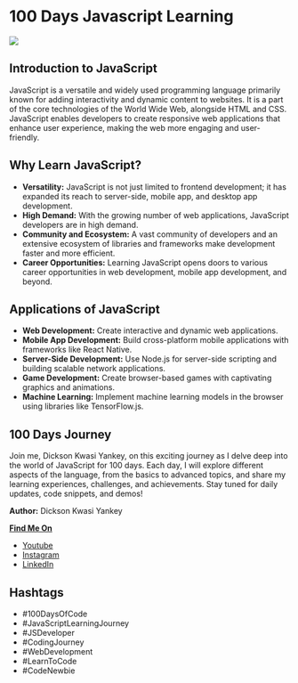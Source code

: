 # 100 Days Javascript Learning
<img src="https://treehouse-marketing.s3.amazonaws.com/open-graph-social/100daysofcode_OG_banner-06-06.png"/>

## Introduction to JavaScript
JavaScript is a versatile and widely used programming language primarily known for adding interactivity and dynamic content to websites. It is a part of the core technologies of the World Wide Web, alongside HTML and CSS. JavaScript enables developers to create responsive web applications that enhance user experience, making the web more engaging and user-friendly.

## Why Learn JavaScript?
- **Versatility:** JavaScript is not just limited to frontend development; it has expanded its reach to server-side, mobile app, and desktop app development.
- **High Demand:** With the growing number of web applications, JavaScript developers are in high demand.
- **Community and Ecosystem:** A vast community of developers and an extensive ecosystem of libraries and frameworks make development faster and more efficient.
- **Career Opportunities:** Learning JavaScript opens doors to various career opportunities in web development, mobile app development, and beyond.

## Applications of JavaScript
- **Web Development:** Create interactive and dynamic web applications.
- **Mobile App Development:** Build cross-platform mobile applications with frameworks like React Native.
- **Server-Side Development:** Use Node.js for server-side scripting and building scalable network applications.
- **Game Development:** Create browser-based games with captivating graphics and animations.
- **Machine Learning:** Implement machine learning models in the browser using libraries like TensorFlow.js.

## 100 Days Journey
Join me, Dickson Kwasi Yankey, on this exciting journey as I delve deep into the world of JavaScript for 100 days. Each day, I will explore different aspects of the language, from the basics to advanced topics, and share my learning experiences, challenges, and achievements. Stay tuned for daily updates, code snippets, and demos!

**Author:** Dickson Kwasi Yankey

**<u>Find Me On</u>**
<br>
- [Youtube](https://www.youtube.com/@dky_code)<br>
- [Instagram]( https://www.instagram.com/dky_code/)<br>
- [LinkedIn](https://www.linkedin.com/in/dickson-kwasi-yankey-29433217b/)


## Hashtags
- #100DaysOfCode
- #JavaScriptLearningJourney
- #JSDeveloper
- #CodingJourney
- #WebDevelopment
- #LearnToCode
- #CodeNewbie
